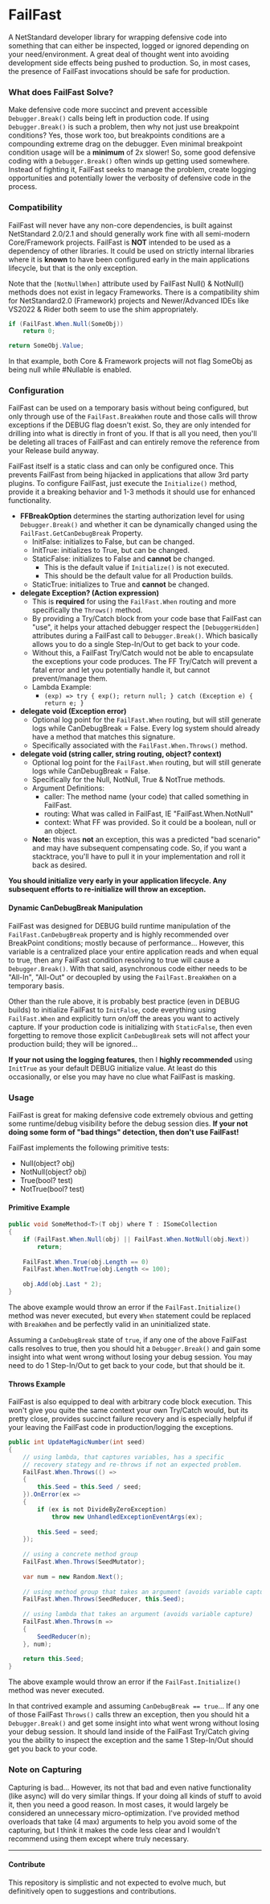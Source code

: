 # FailFast
A NetStandard developer library for wrapping defensive code into something that can either be inspected, logged or ignored depending on your need/environment. A great deal of thought went into avoiding development side effects being pushed to production. So, in most cases, the presence of FailFast invocations should be safe for production.


### What does FailFast Solve?
Make defensive code more succinct and prevent accessible `Debugger.Break()` calls being left in production code. If using `Debugger.Break()` is such a problem, then why not just use breakpoint conditions? Yes, those work too, but breakpoints conditions are a compounding extreme drag on the debugger. Even minimal breakpoint condition usage will be a **minimum** of 2x slower! So, some good defensive coding with a `Debugger.Break()` often winds up getting used somewhere. Instead of fighting it, FailFast seeks to manage the problem, create logging opportunities and potentially lower the verbosity of defensive code in the process.



### Compatibility
FailFast will never have any non-core dependencies, is built against NetStandard 2.0/2.1 and should generally work fine with all semi-modern Core/Framework projects. FailFast is **NOT** intended to be used as a dependency of other libraries. It could be used on strictly internal libraries where it is **known** to have been configured early in the main applications lifecycle, but that is the only exception.

Note that the `[NotNullWhen]` attribute used by FailFast Null() & NotNull() methods does not exist in legacy Frameworks. There is a compatibility shim for NetStandard2.0 (Framework) projects and Newer/Advanced IDEs like VS2022 & Rider both seem to use the shim appropriately.

```C#
if (FailFast.When.Null(SomeObj))
    return 0;

return SomeObj.Value;
```

In that example, both Core & Framework projects will not flag SomeObj as being null while #Nullable is enabled.


### Configuration
FailFast can be used on a temporary basis without being configured, but only through use of the `FailFast.BreakWhen` route and those calls will throw exceptions if the DEBUG flag doesn't exist. So, they are only intended for drilling into what is directly in front of you. If that is all you need, then you'll be deleting all traces of FailFast and can entirely remove the reference from your Release build anyway.

FailFast itself is a static class and can only be configured once. This prevents FailFast from being hijacked in applications that allow 3rd party plugins. To configure FailFast, just execute the `Initialize()` method, provide it a breaking behavior and 1-3 methods it should use for enhanced functionality. 

- **FFBreakOption** determines the starting authorization level for using `Debugger.Break()` and whether it can be dynamically changed using the `FailFast.GetCanDebugBreak` Property.
  - InitFalse: initializes to False, but can be changed.
  - InitTrue: initializes to True, but can be changed.
  - StaticFalse: initializes to False and **cannot** be changed.
    - This is the default value if `Initialize()` is not executed.
    - This should be the default value for all Production builds.
  - StaticTrue: initializes to True and **cannot** be changed.
- **delegate Exception? (Action expression)**
  - This is **required** for using the `FailFast.When` routing and more specifically the `Throws()` method.
  - By providing a Try/Catch block from your code base that FailFast can "use", it helps your attached debugger respect the `[DebuggerHidden]` attributes during a FailFast call to `Debugger.Break()`. Which basically allows you to do a single Step-In/Out to get back to your code.
  - Without this, a FailFast Try/Catch would not be able to encapsulate the exceptions your code produces. The FF Try/Catch will prevent a fatal error and let you potentially handle it, but cannot prevent/manage them.
  - Lambda Example:
    - `(exp) => try { exp(); return null; } catch (Exception e) { return e; }`
- **delegate void (Exception error)**
  - Optional log point for the `FailFast.When` routing, but will still generate logs while CanDebugBreak = False. Every log system should already have a method that matches this signature.
  - Specifically associated with the `FailFast.When.Throws()` method. 
- **delegate void (string caller, string routing, object? context)**
  - Optional log point for the `FailFast.When` routing, but will still generate logs while CanDebugBreak = False.
  - Specifically for the Null, NotNull, True & NotTrue methods.
  - Argument Definitions:
    - caller: The method name (your code) that called something in FailFast.
    - routing: What was called in FailFast, IE "FailFast.When.NotNull"
    - context: What FF was provided. So it could be a boolean, null or an object.
  - **Note:** this was **not** an exception, this was a predicted "bad scenario" and may have subsequent compensating code. So, if you want a stacktrace, you'll have to pull it in your implementation and roll it back as desired.

**You should initialize very early in your application lifecycle. Any subsequent efforts to re-initialize will throw an exception.**

#### Dynamic CanDebugBreak Manipulation
FailFast was designed for DEBUG build runtime manipulation of the `FailFast.CanDebugBreak` property and is highly recommended over BreakPoint conditions; mostly because of performance... However, this variable is a centralized place your entire application reads and when equal to true, then any FailFast condition resolving to true will cause a `Debugger.Break()`. With that said, asynchronous code either needs to be "All-In", "All-Out" or decoupled by using the `FailFast.BreakWhen` on a temporary basis.

Other than the rule above, it is probably best practice (even in DEBUG builds) to initialize FailFast to `InitFalse`, code everything using `FailFast.When` and explicitly turn on/off the areas you want to actively capture. If your production code is initializing with `StaticFalse`, then even forgetting to remove those explicit `CanDebugBreak` sets will not affect your production build; they will be ignored...

**If your not using the logging features**, then I **highly recommended** using `InitTrue` as your default DEBUG initialize value. At least do this occasionally, or else you may have no clue what FailFast is masking.


### Usage
FailFast is great for making defensive code extremely obvious and getting some runtime/debug visibility before the debug session dies. **If your not doing some form of "bad things" detection, then don't use FailFast!**

FailFast implements the following primitive tests:
- Null(object? obj)
- NotNull(object? obj)
- True(bool? test)
- NotTrue(bool? test)

#### Primitive Example
```C#
public void SomeMethod<T>(T obj) where T : ISomeCollection 
{
    if (FailFast.When.Null(obj) || FailFast.When.NotNull(obj.Next))
        return;
        
    FailFast.When.True(obj.Length == 0)
    FailFast.When.NotTrue(obj.Length <= 100);
    
    obj.Add(obj.Last * 2);
}
```

The above example would throw an error if the `FailFast.Initialize()` method was never executed, but every `When` statement could be replaced with `BreakWhen` and be perfectly valid in an uninitialized state. 

Assuming a `CanDebugBreak` state of `true`, if any one of the above FailFast calls resolves to true, then you should hit a `Debugger.Break()` and gain some insight into what went wrong without losing your debug session. You may need to do 1 Step-In/Out to get back to your code, but that should be it.


#### Throws Example
FailFast is also equipped to deal with arbitrary code block execution. This won't give you quite the same context your own Try/Catch would, but its pretty close, provides succinct failure recovery and is especially helpful if your leaving the FailFast code in production/logging the exceptions.

```C#
public int UpdateMagicNumber(int seed) 
{ 
    // using lambda, that captures variables, has a specific 
    // recovery stategy and re-throws if not an expected problem.
    FailFast.When.Throws(() => 
    {
        this.Seed = this.Seed / seed; 
    }).OnError(ex => 
    {
        if (ex is not DivideByZeroException)
            throw new UnhandledExceptionEventArgs(ex);
        
        this.Seed = seed;
    });
     
    // using a concrete method group
    FailFast.When.Throws(SeedMutator);
    
    var num = new Random.Next();
    
    // using method group that takes an argument (avoids variable capture)
    FailFast.When.Throws(SeedReducer, this.Seed);
    
    // using lambda that takes an argument (avoids variable capture)
    FailFast.When.Throws(n => 
    {
        SeedReducer(n);
    }, num);
    
    return this.Seed;
}
```
The above example would throw an error if the `FailFast.Initialize()` method was never executed.

In that contrived example and assuming `CanDebugBreak == true`... If any one of those FailFast `Throws()` calls threw an exception, then you should hit a `Debugger.Break()` and get some insight into what went wrong without losing your debug session. It should land inside of the FailFast Try/Catch giving you the ability to inspect the exception and the same 1 Step-In/Out should get you back to your code.

### Note on Capturing
Capturing is bad... However, its not that bad and even native functionality (like async) will do very similar things. If your doing all kinds of stuff to avoid it, then you need a good reason. In most cases, it would largely be considered an unnecessary micro-optimization. I've provided method overloads that take (4 max) arguments to help you avoid some of the capturing, but I think it makes the code less clear and I wouldn't recommend using them except where truly necessary.

----
#### Contribute
This repository is simplistic and not expected to evolve much, but definitively open to suggestions and contributions.